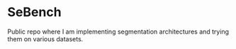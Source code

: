 # SeBench
Public repo where I am implementing segmentation architectures and trying them on various datasets.
